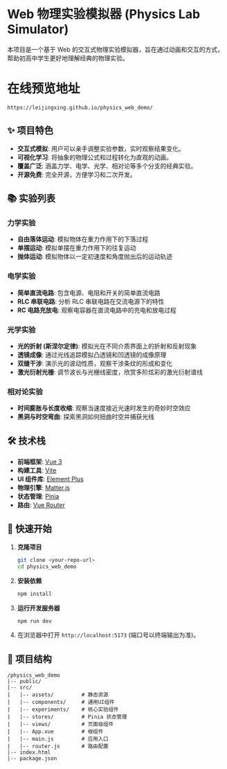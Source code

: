 # Web 物理实验模拟器 (Physics Lab Simulator)

本项目是一个基于 Web 的交互式物理实验模拟器，旨在通过动画和交互的方式，帮助初高中学生更好地理解经典的物理实验。

# 在线预览地址

```
https://leijingxing.github.io/physics_web_demo/
```

## ✨ 项目特色

- **交互式模拟**: 用户可以亲手调整实验参数，实时观察结果变化。
- **可视化学习**: 将抽象的物理公式和过程转化为直观的动画。
- **覆盖广泛**: 涵盖力学、电学、光学、相对论等多个分支的经典实验。
- **开源免费**: 完全开源，方便学习和二次开发。

## 📚 实验列表

### 力学实验
- **自由落体运动**: 模拟物体在重力作用下的下落过程
- **单摆运动**: 模拟单摆在重力作用下的往复运动
- **抛体运动**: 模拟物体以一定初速度和角度抛出后的运动轨迹

### 电学实验
- **简单直流电路**: 包含电源、电阻和开关的简单直流电路
- **RLC 串联电路**: 分析 RLC 串联电路在交流电源下的特性
- **RC 电路充放电**: 观察电容器在直流电路中的充电和放电过程

### 光学实验
- **光的折射 (斯涅尔定律)**: 模拟光在不同介质界面上的折射和反射现象
- **透镜成像**: 通过光线追踪模拟凸透镜和凹透镜的成像原理
- **双缝干涉**: 演示光的波动性质，观察干涉条纹的形成和变化
- **激光衍射光栅**: 调节波长与光栅线密度，欣赏多阶炫彩的激光衍射谱线

### 相对论实验
- **时间膨胀与长度收缩**: 观察当速度接近光速时发生的奇妙时空效应
- **黑洞与时空弯曲**: 探索黑洞如何扭曲时空并捕获光线

## 🛠️ 技术栈

- **前端框架**: [Vue 3](https://vuejs.org/)
- **构建工具**: [Vite](https://vitejs.dev/)
- **UI 组件库**: [Element Plus](https://element-plus.org/)
- **物理引擎**: [Matter.js](https://brm.io/matter-js/)
- **状态管理**: [Pinia](https://pinia.vuejs.org/)
- **路由**: [Vue Router](https://router.vuejs.org/)

## 🚀 快速开始

1.  **克隆项目**
    ```bash
    git clone <your-repo-url>
    cd physics_web_demo
    ```

2.  **安装依赖**
    ```bash
    npm install
    ```

3.  **运行开发服务器**
    ```bash
    npm run dev
    ```

4.  在浏览器中打开 `http://localhost:5173` (端口号以终端输出为准)。

## 📁 项目结构

```
/physics_web_demo
|-- public/
|-- src/
|   |-- assets/         # 静态资源
|   |-- components/     # 通用UI组件
|   |-- experiments/    # 核心实验组件
|   |-- stores/         # Pinia 状态管理
|   |-- views/          # 页面级组件
|   |-- App.vue         # 根组件
|   |-- main.js         # 应用入口
|   |-- router.js       # 路由配置
|-- index.html
|-- package.json
```
